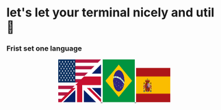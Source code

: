 # let's let your terminal nicely and util 🐧

<div id="SetALanguage"> <h3>Frist set one language</h> </div>

<div align="center" id="flags"> 
<a href="En/EN.md">
<img width="100" height="100px" src="imgs/UK.svg">
</a>
<a href="Br/BR.md">
<img width="75" height="100px" src="imgs/Brasil.png">
</a>
<a href="Es/ES.md">
<img width="80" height="80" src="imgs/Spain.svg">
</a>
</div>
